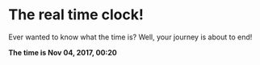 # The real time clock!

Ever wanted to know what the time is? Well, your journey is about to end!

**The time is Nov 04, 2017, 00:20**
